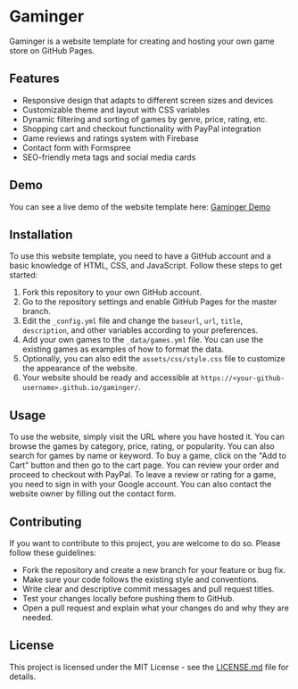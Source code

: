 # Gaminger

Gaminger is a website template for creating and hosting your own game store on GitHub Pages.

## Features

- Responsive design that adapts to different screen sizes and devices
- Customizable theme and layout with CSS variables
- Dynamic filtering and sorting of games by genre, price, rating, etc.
- Shopping cart and checkout functionality with PayPal integration
- Game reviews and ratings system with Firebase
- Contact form with Formspree
- SEO-friendly meta tags and social media cards

## Demo

You can see a live demo of the website template here: [Gaminger Demo](https://github.com/IQAndreas/markdown-licenses/blob/master/mit.md)

## Installation

To use this website template, you need to have a GitHub account and a basic knowledge of HTML, CSS, and JavaScript. Follow these steps to get started:

1. Fork this repository to your own GitHub account.
2. Go to the repository settings and enable GitHub Pages for the master branch.
3. Edit the `_config.yml` file and change the `baseurl`, `url`, `title`, `description`, and other variables according to your preferences.
4. Add your own games to the `_data/games.yml` file. You can use the existing games as examples of how to format the data.
5. Optionally, you can also edit the `assets/css/style.css` file to customize the appearance of the website.
6. Your website should be ready and accessible at `https://<your-github-username>.github.io/gaminger/`.

## Usage

To use the website, simply visit the URL where you have hosted it. You can browse the games by category, price, rating, or popularity. You can also search for games by name or keyword. To buy a game, click on the "Add to Cart" button and then go to the cart page. You can review your order and proceed to checkout with PayPal. To leave a review or rating for a game, you need to sign in with your Google account. You can also contact the website owner by filling out the contact form.

## Contributing

If you want to contribute to this project, you are welcome to do so. Please follow these guidelines:

- Fork the repository and create a new branch for your feature or bug fix.
- Make sure your code follows the existing style and conventions.
- Write clear and descriptive commit messages and pull request titles.
- Test your changes locally before pushing them to GitHub.
- Open a pull request and explain what your changes do and why they are needed.

## License

This project is licensed under the MIT License - see the [LICENSE.md](https://gist.github.com/lukas-h/2a5d00690736b4c3a7ba) file for details.
